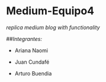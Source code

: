 # Medium-Equipo4

_replica medium blog with functionality_

##_Integrantes:_

- Ariana Naomi

- Juan Cundafé

- Arturo Buendia

